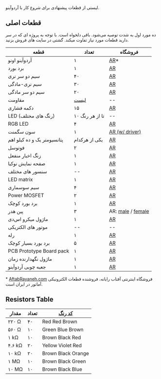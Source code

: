 لیستی از قطعات پیشنهادی برای شروع کار با آردوآینو.

## قطعات اصلی

ده مورد اول به شدت توصیه می‌شود. باقی دلخواه است. با توجه به پروژه ای که در سر دارید قطعات مورد نیاز تفاوت میکند. گشتی در سایت های فروش بزنید.

| قطعه                    | تعداد         | فروشگاه   |
| ---------------------------- | ---------------- | ------- |
| آردوآینو اونو   | ۱                | [AR](http://shop.aftabrayaneh.com/Arduino_Boards/ARDUINO_CH340G_UNO.htmlhttp://shop.aftabrayaneh.com/Arduino_Boards/ARDUINO_CH340G_UNO.html)* |
| برد بورد     | ۱                | [AR](http://shop.aftabrayaneh.com/Peripherals/Pcb/Breadboard_MB102.html) |
| سیم دو سر نری     | ۴۰               | [AR](http://shop.aftabrayaneh.com/Peripherals/Cable_Jumperwire/Wire_Dupont_MM.html) |
| سیم نری-مادگی   | ۳۰               | [AR](http://shop.aftabrayaneh.com/Peripherals/Cable_Jumperwire/Wire_Dupont_MF.html) |
| سیم دو سر مادگی | ۲۰               | [AR](http://shop.aftabrayaneh.com/Peripherals/Cable_Jumperwire/Wire_Dupont_FF.html) |
| مقاومت            | [لیست](#resistors-table)| -- |
| دکمه فشاری                 | ۱۵               | [AR](http://shop.aftabrayaneh.com/Micro_Switch.html) |
| LED (رنگ های مختلف)        | ۱۰ تا از هر رنگ | -- |
| RGB LED | ۴ | [AR](http://shop.aftabrayaneh.com/Electronic_Parts/LED/RGB_LED.html) |
| سون سگمنت | ۱ | [AR (w/ driver)](http://shop.aftabrayaneh.com/74HC59-4D_Seven_Segment.html)
| پتانسیومتر یک و ده کیلو اهم     | یکی از هرکدام | [AR](http://shop.aftabrayaneh.com/POT10K_10K_Potentiometer.html) |
| فوتوسل | ۲ | [AR](hop.aftabrayaneh.com/Sensor_Photoresistor_5528.html) |
| زنگ اخبار منفعل | ۱ | [AR](http://shop.aftabrayaneh.com/Passive_Buzzer.html) |
| صفحه نمایش نوکیا                    | ۱                | [AR](http://shop.aftabrayaneh.com/LCD_Monitors/Displays/NOKIA_5110-W_Arduino_LCD.htmlhttp://shop.aftabrayaneh.com/LCD_Monitors/Displays/NOKIA_5110-W_Arduino_LCD.html) |
| سنسور های مختلف | -- | [AR](http://shop.aftabrayaneh.com/Sensors) |
| LED matrix | ۱ | [AR](http://shop.aftabrayaneh.com/MAX7219_Dot_Matrix.html) |
| سیم سوسماری | ۴ | [AR](http://shop.aftabrayaneh.com/Peripherals/Cable_Jumperwire/Alligator_Clip_Cable.html) |
| Power MOSFET | ۲ | [AR](http://shop.aftabrayaneh.com/Mosfet_Transistor_IRF520.html) |
| برد بورد کوچک     | ۱                | [AR](http://shop.aftabrayaneh.com/Peripherals/Pcb/Breadboard_MB102_Mini.html) |
| پین هدر | ۳ | AR: [ male](http://shop.aftabrayaneh.com/Electronic_Parts/Electronic_Parts_Other/401_Mail_Pin_Header.html) / [female](http://shop.aftabrayaneh.com/Electronic_Parts/Electronic_Parts_Other/401_Female_Pin_Header.html) |
| ماژول میکرو اس‌دی | ۱ | [AR](http://shop.aftabrayaneh.com/Micro_SD_TF_Card_Module_H5A2.html) |
| موتور های الکتریکی | -- | -- |
| رله | ۱ | [AR](http://shop.aftabrayaneh.com/2Chanel_5v_relay.html) |
| برد بورد بسیار کوچک| ۵                | [AR](http://shop.aftabrayaneh.com/Peripherals/Pcb/Mini_Breadboard_SYB170.html) |
| PCB Prototype Board pack     | ۱                | [AR](http://shop.aftabrayaneh.com/Peripherals/Pcb/Prototype_PCB_4Size.html) |
| ماژول نگهدارنده زمان | ۱ | [AR](http://shop.aftabrayaneh.com/Clock_Time_DS1307.html) |
| جعبه چوبی آردوآینو      | ۱                | [AR](http://shop.aftabrayaneh.com/Arduino_Boards/Arduino_UNO_Wooden_Case.html) |

\* [AftabRayaneh.com](http://aftabrayaneh.com) فروشگاه اینترنتی آفتاب رایانه، فروشنده قطعات الکترونیکی آماتور در ایران است.

## Resistors Table

| مقدار  | تعداد | [کد رنگ](http://www.electronics2000.co.uk/calc/resistor-code-calculator.php) |
| ------ | -------- | ---------- |
| ۲۲۰ Ω  | ۴۰       | Red Red Brown |
| ۵۶۰ Ω  | ۱۰       | Green Blue Brown |
| ۱ kΩ   | ۱۰       | Brown Black Red |
| ۴.۶ kΩ | ۲۰       | Yellow Violet Red |
| ۱۰ kΩ  | ۲۰       | Brown Black Orange |
| ۱ MΩ   | ۱۰       | Brown Black Green |
| ۱۰ MΩ  | ۱۰       | Brown Black Blue |
